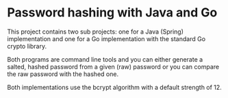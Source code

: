 # Password hashing with Java and Go
This project contains two sub projects: one for a Java (Spring) implementation
and one for a Go implementation with the standard Go crypto library.

Both programs are command line tools and you can either generate a salted, 
hashed password from a given (raw) password or you can compare the raw
password with the hashed one.

Both implementations use the bcrypt algorithm with a default strength of 12.

